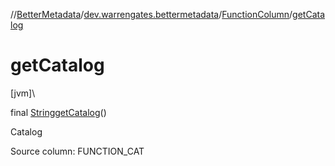 //[BetterMetadata](../../../index.md)/[dev.warrengates.bettermetadata](../index.md)/[FunctionColumn](index.md)/[getCatalog](get-catalog.md)

# getCatalog

[jvm]\

final [String](https://docs.oracle.com/javase/8/docs/api/java/lang/String.html)[getCatalog](get-catalog.md)()

Catalog

Source column: FUNCTION_CAT
